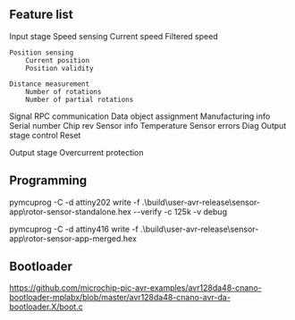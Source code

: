 ## Feature list

Input stage
    Speed sensing
        Current speed
        Filtered speed

    Position sensing
        Current position
        Position validity

    Distance measurement
        Number of rotations
        Number of partial rotations

Signal RPC communication
    Data object assignment
    Manufacturing info
        Serial number
        Chip rev
    Sensor info
        Temperature
        Sensor errors
    Diag
        Output stage control
        Reset

Output stage
    Overcurrent protection

## Programming

pymcuprog -C -d attiny202 write -f .\build\user-avr-release\sensor-app\rotor-sensor-standalone.hex --verify -c 125k -v debug

pymcuprog -C -d attiny416 write -f .\build\user-avr-release\sensor-app\rotor-sensor-app-merged.hex

## Bootloader

https://github.com/microchip-pic-avr-examples/avr128da48-cnano-bootloader-mplabx/blob/master/avr128da48-cnano-avr-da-bootloader.X/boot.c


